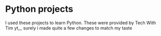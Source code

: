 # Python projects
 I used these projects to learn Python. These were provided by Tech With Tim yt,,, surely i made quite a few changes to match my taste
